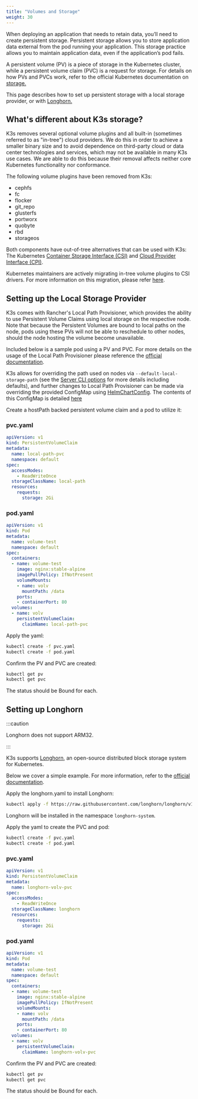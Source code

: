 ```yaml
---
title: "Volumes and Storage"
weight: 30
---
```


When deploying an application that needs to retain data, you’ll need to create persistent storage. Persistent storage allows you to store application data external from the pod running your application. This storage practice allows you to maintain application data, even if the application’s pod fails.

A persistent volume (PV) is a piece of storage in the Kubernetes cluster, while a persistent volume claim (PVC) is a request for storage. For details on how PVs and PVCs work, refer to the official Kubernetes documentation on [storage.](https://kubernetes.io/docs/concepts/storage/volumes/)

This page describes how to set up persistent storage with a local storage provider, or with [Longhorn.](#setting-up-longhorn)

## What's different about K3s storage?

K3s removes several optional volume plugins and all built-in (sometimes referred to as "in-tree") cloud providers. We do this in order to achieve a smaller binary size and to avoid dependence on third-party cloud or data center technologies and services, which may not be available in many K3s use cases. We are able to do this because their removal affects neither core Kubernetes functionality nor conformance.

The following volume plugins have been removed from K3s:

* cephfs
* fc
* flocker
* git_repo
* glusterfs
* portworx
* quobyte
* rbd
* storageos

Both components have out-of-tree alternatives that can be used with K3s: The Kubernetes [Container Storage Interface (CSI)](https://github.com/container-storage-interface/spec/blob/master/spec.md) and [Cloud Provider Interface (CPI)](https://kubernetes.io/docs/tasks/administer-cluster/running-cloud-controller/).

Kubernetes maintainers are actively migrating in-tree volume plugins to CSI drivers. For more information on this migration, please refer [here](https://kubernetes.io/blog/2021/12/10/storage-in-tree-to-csi-migration-status-update/).

## Setting up the Local Storage Provider
K3s comes with Rancher's Local Path Provisioner, which provides the ability to use Persistent Volume Claims using local storage on the respective node. Note that because the Persistent Volumes are bound to local paths on the node, pods using these PVs will not be able to reschedule to other nodes, should the node hosting the volume become unavailable.

Included below is a sample pod using a PV and PVC. For more details on the usage of the Local Path Provisioner please reference the [official documentation](https://github.com/rancher/local-path-provisioner/blob/master/README.md#usage).

K3s allows for overriding the path used on nodes via `--default-local-storage-path` (see the [Server CLI options](../cli/server.md) for more details including defaults), and further changes to Local Path Provisioner can be made via overriding the provided ConfigMap using [HelmChartConfig](../helm/helm#customizing-packaged-components-with-helmchartconfig). The contents of this ConfigMap is detailed [here](https://github.com/rancher/local-path-provisioner/blob/master/README.md#configuration)

Create a hostPath backed persistent volume claim and a pod to utilize it:

### pvc.yaml

```yaml
apiVersion: v1
kind: PersistentVolumeClaim
metadata:
  name: local-path-pvc
  namespace: default
spec:
  accessModes:
    - ReadWriteOnce
  storageClassName: local-path
  resources:
    requests:
      storage: 2Gi
```

### pod.yaml

```yaml
apiVersion: v1
kind: Pod
metadata:
  name: volume-test
  namespace: default
spec:
  containers:
  - name: volume-test
    image: nginx:stable-alpine
    imagePullPolicy: IfNotPresent
    volumeMounts:
    - name: volv
      mountPath: /data
    ports:
    - containerPort: 80
  volumes:
  - name: volv
    persistentVolumeClaim:
      claimName: local-path-pvc
```

Apply the yaml:

```bash
kubectl create -f pvc.yaml
kubectl create -f pod.yaml
```

Confirm the PV and PVC are created:

```bash
kubectl get pv
kubectl get pvc
```

The status should be Bound for each.

## Setting up Longhorn

:::caution

Longhorn does not support ARM32.

::: 


K3s supports [Longhorn](https://github.com/longhorn/longhorn), an open-source distributed block storage system for Kubernetes.

Below we cover a simple example. For more information, refer to the [official documentation](https://longhorn.io/docs/latest/).

Apply the longhorn.yaml to install Longhorn:

```bash
kubectl apply -f https://raw.githubusercontent.com/longhorn/longhorn/v1.5.1/deploy/longhorn.yaml
```

Longhorn will be installed in the namespace `longhorn-system`.

Apply the yaml to create the PVC and pod:

```bash
kubectl create -f pvc.yaml
kubectl create -f pod.yaml
```

### pvc.yaml

```yaml
apiVersion: v1
kind: PersistentVolumeClaim
metadata:
  name: longhorn-volv-pvc
spec:
  accessModes:
    - ReadWriteOnce
  storageClassName: longhorn
  resources:
    requests:
      storage: 2Gi
```

### pod.yaml

```yaml
apiVersion: v1
kind: Pod
metadata:
  name: volume-test
  namespace: default
spec:
  containers:
  - name: volume-test
    image: nginx:stable-alpine
    imagePullPolicy: IfNotPresent
    volumeMounts:
    - name: volv
      mountPath: /data
    ports:
    - containerPort: 80
  volumes:
  - name: volv
    persistentVolumeClaim:
      claimName: longhorn-volv-pvc
```

Confirm the PV and PVC are created:

```bash
kubectl get pv
kubectl get pvc
```

The status should be Bound for each.
